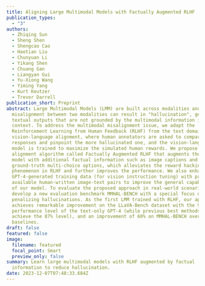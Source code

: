 ```yaml
---
title: Aligning Large Multimodal Models with Factually Augmented RLHF
publication_types:
  - "3"
authors:
  - Zhiqing Sun
  - Sheng Shen
  - Shengcao Cao
  - Haotian Liu
  - Chunyuan Li
  - Yikang Shen
  - Chuang Gan
  - Liangyan Gui
  - Yu-Xiong Wang
  - Yiming Yang
  - Kurt Keutzer
  - Trevor Darrell
publication_short: Preprint
abstract: Large Multimodal Models (LMM) are built across modalities and the
  misalignment between two modalities can result in "hallucination", generating
  textual outputs that are not grounded by the multimodal information in
  context. To address the multimodal misalignment issue, we adapt the
  Reinforcement Learning from Human Feedback (RLHF) from the text domain to the
  vision-language alignment, where human annotators are asked to compare two
  responses and pinpoint the more hallucinated one, and the vision-language
  model is trained to maximize the simulated human rewards. We propose a new
  alignment algorithm called Factually Augmented RLHF that augments the reward
  model with additional factual information such as image captions and
  ground-truth multi-choice options, which alleviates the reward hacking
  phenomenon in RLHF and further improves the performance. We also enhance the
  GPT-4-generated training data (for vision instruction tuning) with previously
  available human-written image-text pairs to improve the general capabilities
  of our model. To evaluate the proposed approach in real-world scenarios, we
  develop a new evaluation benchmark MMHAL-BENCH with a special focus on
  penalizing hallucinations. As the first LMM trained with RLHF, our approach
  achieves remarkable improvement on the LLaVA-Bench dataset with the 96%
  performance level of the text-only GPT-4 (while previous best methods can only
  achieve the 87% level), and an improvement of 60% on MMHAL-BENCH over other
  baselines.
draft: false
featured: false
image:
  filename: featured
  focal_point: Smart
  preview_only: false
summary: Learn large multimodal models with RLHF augmented by factual
  information to reduce hallucination.
date: 2023-12-07T07:48:33.684Z
---
```

